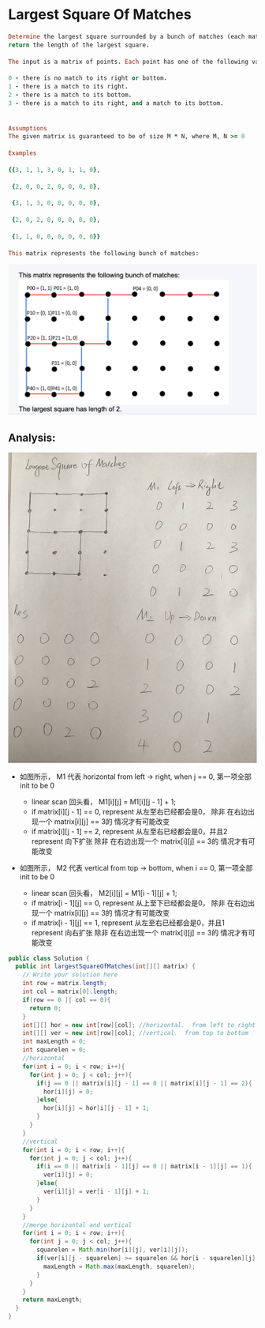 # Largest Square Of Matches

```ruby
Determine the largest square surrounded by a bunch of matches (each match is either horizontal or vertical), 
return the length of the largest square.

The input is a matrix of points. Each point has one of the following values:

0 - there is no match to its right or bottom.
1 - there is a match to its right.
2 - there is a match to its bottom.
3 - there is a match to its right, and a match to its bottom.


Assumptions
The given matrix is guaranteed to be of size M * N, where M, N >= 0

Examples

{{3, 1, 1, 3, 0, 1, 1, 0},

 {2, 0, 0, 2, 0, 0, 0, 0},

 {3, 1, 3, 0, 0, 0, 0, 0},

 {2, 0, 2, 0, 0, 0, 0, 0},

 {1, 1, 0, 0, 0, 0, 0, 0}}

This matrix represents the following bunch of matches:
```

![](img/2020-06-19-14-25-50.png)

## Analysis:

![](img/2020-06-19-14-26-32.png)

- 如图所示， M1 代表 horizontal from left -> right, when j == 0, 第一项全部init to be 0
  - linear scan 回头看， M1[i][j] = M1[i][j - 1] + 1;
  - if matrix[i][j - 1] == 0, represent 从左至右已经都会是0， 除非 在右边出现一个 matrix[i][j] == 3的 情况才有可能改变
  - if matrix[i][j - 1] == 2, represent 从左至右已经都会是0，并且2 represent 向下扩张 
    除非 在右边出现一个 matrix[i][j] == 3的 情况才有可能改变



- 如图所示， M2 代表 vertical from top -> bottom, when i == 0, 第一项全部init to be 0
  - linear scan 回头看， M2[i][j] = M1[i - 1][j] + 1;
  - if matrix[i - 1][j] == 0, represent 从上至下已经都会是0， 除非 在右边出现一个 matrix[i][j] == 3的 情况才有可能改变
  - if matrix[i - 1][j] == 1, represent 从左至右已经都会是0，并且1 represent 向右扩张 
    除非 在右边出现一个 matrix[i][j] == 3的 情况才有可能改变


```java
public class Solution {
  public int largestSquareOfMatches(int[][] matrix) {
    // Write your solution here
    int row = matrix.length;
    int col = matrix[0].length;
    if(row == 0 || col == 0){
      return 0;
    }
    int[][] hor = new int[row][col]; //horizontal.  from left to right
    int[][] ver = new int[row][col]; //vertical.  from top to bottom
    int maxLength = 0;
    int squarelen = 0;
    //horizontal
    for(int i = 0; i < row; i++){
      for(int j = 0; j < col; j++){
        if(j == 0 || matrix[i][j - 1] == 0 || matrix[i][j - 1] == 2){
          hor[i][j] = 0;
        }else{
          hor[i][j] = hor[i][j - 1] + 1;
        }
      }
    }
    //vertical
    for(int i = 0; i < row; i++){
      for(int j = 0; j < col; j++){
        if(i == 0 || matrix[i - 1][j] == 0 || matrix[i - 1][j] == 1){
          ver[i][j] = 0;
        }else{
          ver[i][j] = ver[i - 1][j] + 1;
        }
      }
    }
    //merge horizontal and vertical
    for(int i = 0; i < row; i++){
      for(int j = 0; j < col; j++){
        squarelen = Math.min(hor[i][j], ver[i][j]);
        if(ver[i][j - squarelen] >= squarelen && hor[i - squarelen][j] >= squarelen){
          maxLength = Math.max(maxLength, squarelen);
        }
      }
    }
    return maxLength;
  }
}
```